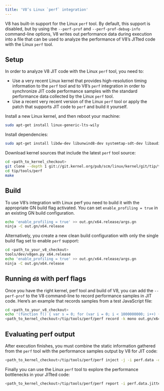 ```yaml
---
title: 'V8’s Linux `perf` integration'
---
```

V8 has built-in support for the Linux `perf` tool. By default, this support is disabled, but by using the `--perf-prof` and `--perf-prof-debug-info` command-line options, V8 writes out performance data during execution into a file that can be used to analyze the performance of V8’s JITted code with the Linux `perf` tool.

## Setup

In order to analyze V8 JIT code with the Linux `perf` tool, you need to:

- Use a very recent Linux kernel that provides high-resolution timing information to the `perf` tool and to V8’s `perf` integration in order to synchronize JIT code performance samples with the standard performance data collected by the Linux `perf` tool.
- Use a recent very recent version of the Linux `perf` tool or apply the patch that supports JIT code to `perf` and build it yourself.

Install a new Linux kernel, and then reboot your machine:

```bash
sudo apt-get install linux-generic-lts-wily
```

Install dependencies:

```bash
sudo apt-get install libdw-dev libunwind8-dev systemtap-sdt-dev libaudit-dev libslang2-dev binutils-dev liblzma-dev
```

Download kernel sources that include the latest `perf` tool source:

```bash
cd <path_to_kernel_checkout>
git clone --depth 1 git://git.kernel.org/pub/scm/linux/kernel/git/tip/tip.git
cd tip/tools/perf
make
```

## Build

To use V8’s integration with Linux perf you need to build it with the appropriate GN build flag activated. You can set `enable_profiling = true` in an existing GN build configuration.

```bash
echo 'enable_profiling = true' >> out.gn/x64.release/args.gn
ninja -C out.gn/x64.release
```

Alternatively, you create a new clean build configuration with only the single build flag set to enable `perf` support:

```bash
cd <path_to_your_v8_checkout>
tools/dev/v8gen.py x64.release
echo 'enable_profiling = true' >> out.gn/x64.release/args.gn
ninja -C out.gn/x64.release
```

## Running `d8` with perf flags

Once you have the right kernel, perf tool and build of V8, you can add the `--perf-prof` to the V8 command-line to record performance samples in JIT code. Here’s an example that records samples from a test JavaScript file:

```bash
cd <path_to_your_v8_checkout>
echo '(function f() { var s = 0; for (var i = 0; i < 1000000000; i++) { s += i; } return s; })();' > test.js
<path_to_kernel_checkout>/tip/tools/perf/perf record -k mono out.gn/x64.release/d8 --perf-prof test.js
```

## Evaluating perf output

After execution finishes, you must combine the static information gathered from the `perf` tool with the performance samples output by V8 for JIT code:

```bash
<path_to_kernel_checkout>/tip/tools/perf/perf inject -j -i perf.data -o perf.data.jitted
```

Finally you can use the Linux `perf` tool to explore the performance bottlenecks in your JITted code:

```bash
<path_to_kernel_checkout>/tip/tools/perf/perf report -i perf.data.jitted
```
